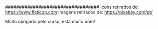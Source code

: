##################################
Icons retirados de: https://www.flaticon.com
Imagens retirados de: https://pixabay.com/pt/

Muito obrigado pelo curso, está muito bom!
